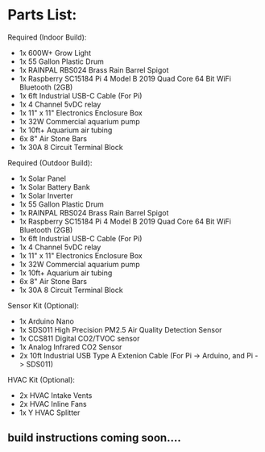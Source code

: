 # Parts List:

Required (Indoor Build):

* 1x 600W+ Grow Light
* 1x 55 Gallon Plastic Drum
* 1x RAINPAL RBS024 Brass Rain Barrel Spigot
* 1x Raspberry SC15184 Pi 4 Model B 2019 Quad Core 64 Bit WiFi Bluetooth (2GB)
* 1x 6ft Industrial USB-C Cable (For Pi)
* 1x 4 Channel 5vDC relay
* 1x 11" x 11" Electronics Enclosure Box
* 1x 32W Commercial aquarium pump
* 1x 10ft+ Aquarium air tubing
* 6x 8" Air Stone Bars
* 1x 30A 8 Circuit Terminal Block

Required (Outdoor Build):
* 1x Solar Panel
* 1x Solar Battery Bank
* 1x Solar Inverter 
* 1x 55 Gallon Plastic Drum
* 1x RAINPAL RBS024 Brass Rain Barrel Spigot
* 1x Raspberry SC15184 Pi 4 Model B 2019 Quad Core 64 Bit WiFi Bluetooth (2GB)
* 1x 6ft Industrial USB-C Cable (For Pi)
* 1x 4 Channel 5vDC relay
* 1x 11" x 11" Electronics Enclosure Box
* 1x 32W Commercial aquarium pump
* 1x 10ft+ Aquarium air tubing
* 6x 8" Air Stone Bars
* 1x 30A 8 Circuit Terminal Block
 
Sensor Kit (Optional):
* 1x Arduino Nano
* 1x SDS011 High Precision PM2.5 Air Quality Detection Sensor
* 1x CCS811 Digital CO2/TVOC sensor
* 1x Analog Infrared CO2 Sensor
* 2x 10ft Industrial USB Type A Extenion Cable (For Pi -> Arduino, and Pi -> SDS011)

HVAC Kit (Optional):
* 2x HVAC Intake Vents
* 2x HVAC Inline Fans
* 1x Y HVAC Splitter

## build instructions coming soon....
